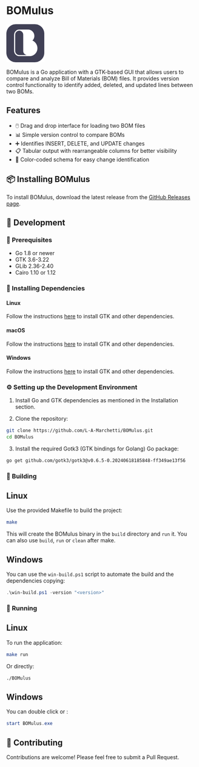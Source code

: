 # BOMulus

![BOMulus](assets/logo.png)

BOMulus is a Go application with a GTK-based GUI that allows users to compare and analyze Bill of Materials (BOM) files. It provides version control functionality to identify added, deleted, and updated lines between two BOMs.

## Features

- 🖱️ Drag and drop interface for loading two BOM files
- 📊 Simple version control to compare BOMs
- ➕ Identifies INSERT, DELETE, and UPDATE changes
- 📋 Tabular output with rearrangeable columns for better visibility 
- 🎨 Color-coded schema for easy change identification

## 📦 Installing BOMulus

To install BOMulus, download the latest release from the [GitHub Releases page](https://github.com/L-A-Marchetti/BOMulus/releases).

## 🔧 Development

### 📖 Prerequisites

- Go 1.8 or newer
- GTK 3.6-3.22
- GLib 2.36-2.40
- Cairo 1.10 or 1.12

### 🔌 Installing Dependencies

#### Linux
Follow the instructions [here](https://github.com/gotk3/gotk3/wiki/Installing-on-Linux) to install GTK and other dependencies.

#### macOS
Follow the instructions [here](https://github.com/gotk3/gotk3/wiki/Installing-on-macOS) to install GTK and other dependencies.

#### Windows
Follow the instructions [here](https://github.com/gotk3/gotk3/wiki/Installing-on-Windows) to install GTK and other dependencies.

### ⚙️ Setting up the Development Environment

1. Install Go and GTK dependencies as mentioned in the Installation section.

2. Clone the repository:

```bash
git clone https://github.com/L-A-Marchetti/BOMulus.git
cd BOMulus
```

3. Install the required Gotk3 (GTK bindings for Golang) Go package:

```bash
go get github.com/gotk3/gotk3@v0.6.5-0.20240618185848-ff349ae13f56
```

### 🔨 Building

## Linux

Use the provided Makefile to build the project:

```bash
make
```

This will create the BOMulus binary in the `build` directory and `run` it.
You can also use `build`, `run` or `clean` after make.

## Windows

You can use the `win-build.ps1` script to automate the build and the dependencies copying:

```powershell
.\win-build.ps1 -version "<version>"
```

### 🚀 Running

## Linux

To run the application:

```bash
make run
```

Or directly:

```bash
./BOMulus
```

## Windows

You can double click or :

```powershell
start BOMulus.exe
```

## 🌸 Contributing

Contributions are welcome! Please feel free to submit a Pull Request.

#
